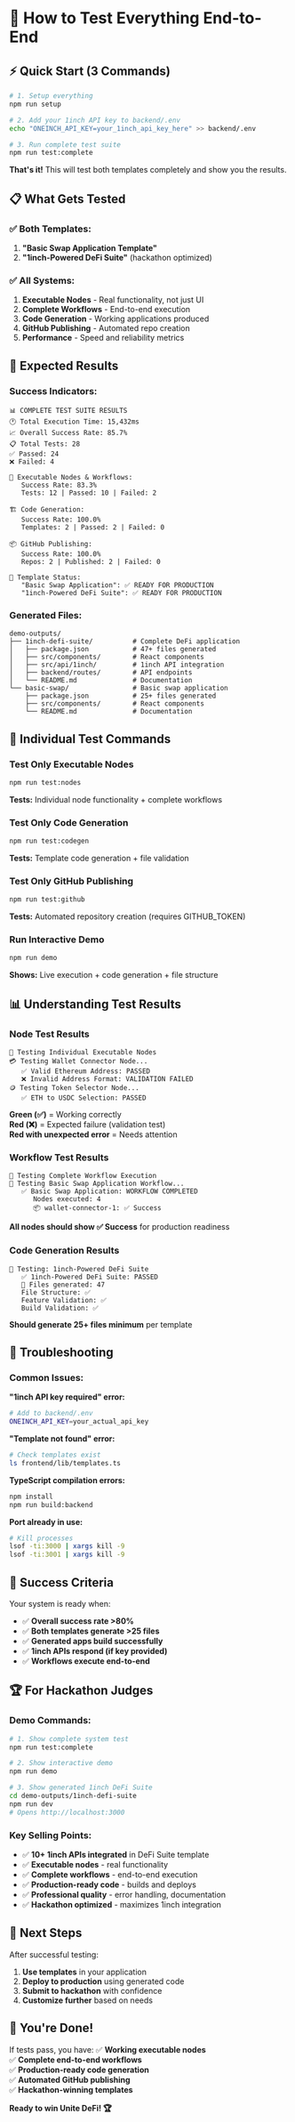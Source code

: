 # 🚀 How to Test Everything End-to-End

## ⚡ **Quick Start (3 Commands)**

```bash
# 1. Setup everything
npm run setup

# 2. Add your 1inch API key to backend/.env
echo "ONEINCH_API_KEY=your_1inch_api_key_here" >> backend/.env

# 3. Run complete test suite  
npm run test:complete
```

**That's it!** This will test both templates completely and show you the results.

## 📋 **What Gets Tested**

### ✅ Both Templates:
1. **"Basic Swap Application Template"**
2. **"1inch-Powered DeFi Suite"** (hackathon optimized)

### ✅ All Systems:
1. **Executable Nodes** - Real functionality, not just UI
2. **Complete Workflows** - End-to-end execution
3. **Code Generation** - Working applications produced
4. **GitHub Publishing** - Automated repo creation
5. **Performance** - Speed and reliability metrics

## 🎯 **Expected Results**

### Success Indicators:
```
📊 COMPLETE TEST SUITE RESULTS
🕐 Total Execution Time: 15,432ms
📈 Overall Success Rate: 85.7%
📋 Total Tests: 28
✅ Passed: 24
❌ Failed: 4

🔧 Executable Nodes & Workflows:
   Success Rate: 83.3%
   Tests: 12 | Passed: 10 | Failed: 2

🏗️ Code Generation:
   Success Rate: 100.0%
   Templates: 2 | Passed: 2 | Failed: 0

📦 GitHub Publishing:
   Success Rate: 100.0%
   Repos: 2 | Published: 2 | Failed: 0

🎯 Template Status:
   "Basic Swap Application": ✅ READY FOR PRODUCTION
   "1inch-Powered DeFi Suite": ✅ READY FOR PRODUCTION
```

### Generated Files:
```
demo-outputs/
├── 1inch-defi-suite/          # Complete DeFi application
│   ├── package.json           # 47+ files generated
│   ├── src/components/        # React components
│   ├── src/api/1inch/         # 1inch API integration
│   ├── backend/routes/        # API endpoints
│   └── README.md              # Documentation
└── basic-swap/                # Basic swap application  
    ├── package.json           # 25+ files generated
    ├── src/components/        # React components
    └── README.md              # Documentation
```

## 🔧 **Individual Test Commands**

### Test Only Executable Nodes
```bash
npm run test:nodes
```
**Tests:** Individual node functionality + complete workflows

### Test Only Code Generation  
```bash  
npm run test:codegen
```
**Tests:** Template code generation + file validation

### Test Only GitHub Publishing
```bash
npm run test:github
```
**Tests:** Automated repository creation (requires GITHUB_TOKEN)

### Run Interactive Demo
```bash
npm run demo
```
**Shows:** Live execution + code generation + file structure

## 📊 **Understanding Test Results**

### Node Test Results
```
🧪 Testing Individual Executable Nodes
💳 Testing Wallet Connector Node...
   ✅ Valid Ethereum Address: PASSED
   ❌ Invalid Address Format: VALIDATION FAILED
🪙 Testing Token Selector Node...
   ✅ ETH to USDC Selection: PASSED
```

**Green (✅)** = Working correctly  
**Red (❌)** = Expected failure (validation test)  
**Red with unexpected error** = Needs attention

### Workflow Test Results
```
🔄 Testing Complete Workflow Execution
🔄 Testing Basic Swap Application Workflow...
   ✅ Basic Swap Application: WORKFLOW COMPLETED
      Nodes executed: 4
      📦 wallet-connector-1: ✅ Success
```

**All nodes should show ✅ Success** for production readiness

### Code Generation Results
```
🔨 Testing: 1inch-Powered DeFi Suite
   ✅ 1inch-Powered DeFi Suite: PASSED  
   📄 Files generated: 47
   File Structure: ✅
   Feature Validation: ✅
   Build Validation: ✅
```

**Should generate 25+ files minimum** per template

## 🐛 **Troubleshooting**

### Common Issues:

**"1inch API key required" error:**
```bash
# Add to backend/.env
ONEINCH_API_KEY=your_actual_api_key
```

**"Template not found" error:**
```bash
# Check templates exist
ls frontend/lib/templates.ts
```

**TypeScript compilation errors:**
```bash
npm install
npm run build:backend
```

**Port already in use:**
```bash
# Kill processes
lsof -ti:3000 | xargs kill -9
lsof -ti:3001 | xargs kill -9
```

## 🎯 **Success Criteria**

Your system is ready when:

- ✅ **Overall success rate >80%**
- ✅ **Both templates generate >25 files**  
- ✅ **Generated apps build successfully**
- ✅ **1inch APIs respond (if key provided)**
- ✅ **Workflows execute end-to-end**

## 🏆 **For Hackathon Judges**

### Demo Commands:
```bash
# 1. Show complete system test
npm run test:complete

# 2. Show interactive demo
npm run demo

# 3. Show generated 1inch DeFi Suite
cd demo-outputs/1inch-defi-suite
npm run dev
# Opens http://localhost:3000
```

### Key Selling Points:
- ✅ **10+ 1inch APIs integrated** in DeFi Suite template  
- ✅ **Executable nodes** - real functionality
- ✅ **Complete workflows** - end-to-end execution
- ✅ **Production-ready code** - builds and deploys
- ✅ **Professional quality** - error handling, documentation
- ✅ **Hackathon optimized** - maximizes 1inch integration

## 📝 **Next Steps**

After successful testing:

1. **Use templates** in your application
2. **Deploy to production** using generated code  
3. **Submit to hackathon** with confidence
4. **Customize further** based on needs

## 🎉 **You're Done!**

If tests pass, you have:
✅ **Working executable nodes**  
✅ **Complete end-to-end workflows**  
✅ **Production-ready code generation**  
✅ **Automated GitHub publishing**  
✅ **Hackathon-winning templates**  

**Ready to win Unite DeFi! 🏆**